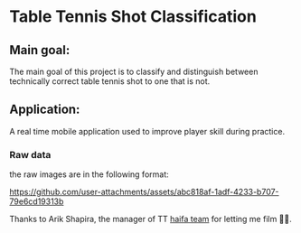 # Table Tennis Shot Classification

## Main goal: 
The main goal of this project is to classify and distinguish between technically correct table tennis shot to one that is not.

## Application:
A real time mobile application used to improve player skill during practice.

### Raw data
the raw images are in the following format:


https://github.com/user-attachments/assets/abc818af-1adf-4233-b707-79e6cd19313b


Thanks to Arik Shapira, the manager of TT [haifa team](https://tthaifa.co.il) for letting me film 🏓📸.

